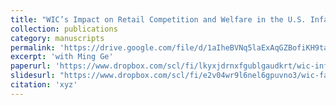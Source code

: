 ```yaml
---
title: "WIC’s Impact on Retail Competition and Welfare in the U.S. Infant Formula Market"
collection: publications
category: manuscripts
permalink: 'https://drive.google.com/file/d/1aIheBVNq5laExAqGZBofiKH9ta711aig/view'
excerpt: 'with Ming Ge'
paperurl: 'https://www.dropbox.com/scl/fi/lkyxjdrnxfgublgaudkrt/wic-infant-paper.pdf?rlkey=fhi3bs47yodteia1lip6ybmbh&st=l33tiwt8&dl=0'
slidesurl: "https://www.dropbox.com/scl/fi/e2v04wr9l6nel6gpuvno3/wic-fang-umn-slides.pdf?rlkey=s62483sgqr13ozw5iyj5vamr4&st=nfufc9ce&dl=0"
citation: 'xyz'
---
```

